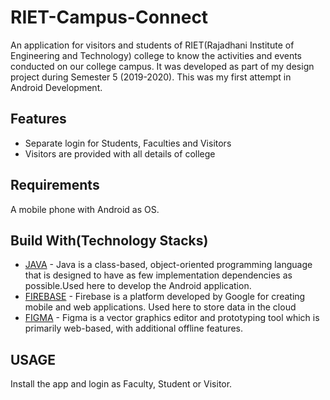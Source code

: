 # RIET-Campus-Connect
An application for visitors and students of RIET(Rajadhani Institute of Engineering and Technology) college to know the activities and events conducted on our college campus. 
It was developed as part of my design project during Semester 5 (2019-2020). This was my first attempt in Android Development.

## Features
- Separate login for Students, Faculties and Visitors
- Visitors are provided with all details of college

## Requirements

A mobile phone with Android as OS.

## Build With(Technology Stacks)

- [JAVA](https://java.com/en/) - Java is a class-based, object-oriented programming language that is designed to have as few implementation dependencies as possible.Used here to develop the Android application.
- [FIREBASE](https://firebase.google.com/) - Firebase is a platform developed by Google for creating mobile and web applications. Used here to store data in the cloud
- [FIGMA](https://www.figma.com/) - Figma is a vector graphics editor and prototyping tool which is primarily web-based, with additional offline features.

## USAGE

Install the app and login as Faculty, Student or Visitor.
